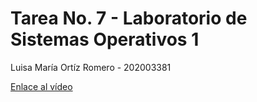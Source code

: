 # Tarea No. 7 - Laboratorio de Sistemas Operativos 1 

Luisa María Ortíz Romero - 202003381 

[Enlace al vídeo](https://drive.google.com/file/d/1nxPBC6DXKzq0vZAvtdupXsdIu8CrqIaQ/view?usp=sharing)

